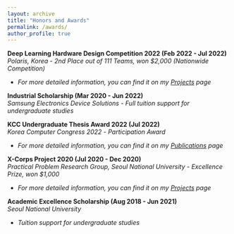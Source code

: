 ```yaml
---
layout: archive
title: "Honors and Awards"
permalink: /awards/
author_profile: true
---
```

**Deep Learning Hardware Design Competition 2022  (Feb 2022 - Jul 2022)**  
*Polaris, Korea*
    - *2nd Place out of 111 Teams, won $2,000 (Nationwide Competition)*  
- *For more detailed information, you can find it on my [Projects](https://sunho001215.github.io/projects/) page*
  
**Industrial Scholarship  (Mar 2020 - Jun 2022)**  
*Samsung Electronics Device Solutions*
    - *Full tuition support for undergraduate studies*
  
**KCC Undergraduate Thesis Award 2022  (Jul 2022)**  
*Korea Computer Congress 2022*
    - *Participation Award*  
- *For more detailed information, you can find it on my [Publications](https://sunho001215.github.io/publications/) page*
  
**X-Corps Project 2020  (Jul 2020 - Dec 2020)**  
*Practical Problem Research Group, Seoul National University*
    - *Excellence Prize, won $1,000*  
- *For more detailed information, you can find it on my [Projects](https://sunho001215.github.io/projects/) page*
  
**Academic Excellence Scholarship  (Aug 2018 - Jun 2021)**  
*Seoul National University*
- *Tuition support for undergraduate studies*  
